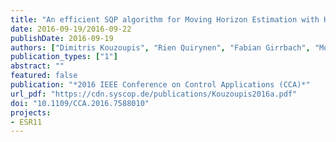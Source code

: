 ```yaml
---
title: "An efficient SQP algorithm for Moving Horizon Estimation with Huber penalties and multi-rate measurements"
date: 2016-09-19/2016-09-22
publishDate: 2016-09-19
authors: ["Dimitris Kouzoupis", "Rien Quirynen", "Fabian Girrbach", "Moritz Diehl"]
publication_types: ["1"]
abstract: ""
featured: false
publication: "*2016 IEEE Conference on Control Applications (CCA)*"
url_pdf: "https://cdn.syscop.de/publications/Kouzoupis2016a.pdf"
doi: "10.1109/CCA.2016.7588010"
projects:
- ESR11
---
```


